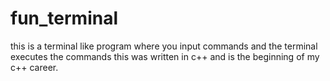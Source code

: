 # fun_terminal
this is a terminal like program where you input commands and the terminal executes the commands this was written in c++ and is the beginning of my c++ career.
